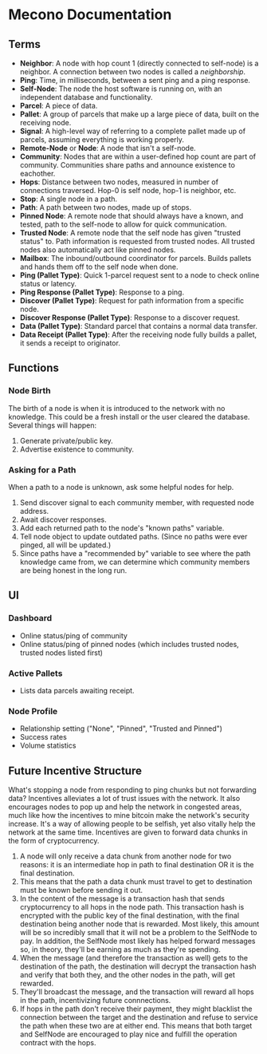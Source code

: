 # Mecono Documentation

## Terms
* **Neighbor**: A node with hop count 1 (directly connected to self-node) is a neighbor. A connection between two nodes is called a *neighborship*.
* **Ping**: Time, in milliseconds, between a sent ping and a ping response.
* **Self-Node**: The node the host software is running on, with an independent database and functionality.
* **Parcel**: A piece of data.
* **Pallet**: A group of parcels that make up a large piece of data, built on the receiving node.
* **Signal**: A high-level way of referring to a complete pallet made up of parcels, assuming everything is working properly.
* **Remote-Node** or **Node**: A node that isn't a self-node.
* **Community**: Nodes that are within a user-defined hop count are part of community. Communities share paths and announce existence to eachother.
* **Hops**: Distance between two nodes, measured in number of connections traversed. Hop-0 is self node, hop-1 is neighbor, etc.
* **Stop**: A single node in a path.
* **Path**: A path between two nodes, made up of stops.
* **Pinned Node**: A remote node that should always have a known, and tested, path to the self-node to allow for quick communication.
* **Trusted Node**: A remote node that the self node has given "trusted status" to. Path information is requested from trusted nodes. All trusted nodes also automatically act like pinned nodes.
* **Mailbox**: The inbound/outbound coordinator for parcels. Builds pallets and hands them off to the self node when done.
* **Ping (Pallet Type)**: Quick 1-parcel request sent to a node to check online status or latency.
* **Ping Response (Pallet Type)**: Response to a ping.
* **Discover (Pallet Type)**: Request for path information from a specific node.
* **Discover Response (Pallet Type)**: Response to a discover request.
* **Data (Pallet Type)**: Standard parcel that contains a normal data transfer.
* **Data Receipt (Pallet Type)**: After the receiving node fully builds a pallet, it sends a receipt to originator.

## Functions
### Node Birth
The birth of a node is when it is introduced to the network with no knowledge. This could be a fresh install or the user cleared the database. Several things will happen:

1. Generate private/public key.
2. Advertise existence to community.

### Asking for a Path
When a path to a node is unknown, ask some helpful nodes for help.

1. Send discover signal to each community member, with requested node address.
2. Await discover responses.
3. Add each returned path to the node's "known paths" variable.
4. Tell node object to update outdated paths. (Since no paths were ever pinged, all will be updated.)
5. Since paths have a "recommended by" variable to see where the path knowledge came from, we can determine which community members are being honest in the long run.

## UI
### Dashboard
* Online status/ping of community
* Online status/ping of pinned nodes (which includes trusted nodes, trusted nodes listed first)

### Active Pallets
* Lists data parcels awaiting receipt.

### Node Profile
* Relationship setting ("None", "Pinned", "Trusted and Pinned")
* Success rates
* Volume statistics

## Future Incentive Structure
What's stopping a node from responding to ping chunks but not forwarding data? Incentives alleviates a lot of trust issues with the network. It also encourages nodes to pop up and help the network in congested areas, much like how the incentives to mine bitcoin make the network's security increase. It's a way of allowing people to be selfish, yet also vitally help the network at the same time. Incentives are given to forward data chunks in the form of cryptocurrency.

1. A node will only receive a data chunk from another node for two reasons: it is an intermediate hop in path to final destination OR it is the final destination.
2. This means that the path a data chunk must travel to get to destination must be known before sending it out.
3. In the content of the message is a transaction hash that sends cryptocurrency to all hops in the node path. This transaction hash is encrypted with the public key of the final destination, with the final destination being another node that is rewarded. Most likely, this amount will be so incredibly small that it will not be a problem to the SelfNode to pay. In addition, the SelfNode most likely has helped forward messages so, in theory, they'll be earning as much as they're spending.
4. When the message (and therefore the transaction as well) gets to the destination of the path, the destination will decrypt the transaction hash and verify that both they, and the other nodes in the path, will get rewarded.
5. They'll broadcast the message, and the transaction will reward all hops in the path, incentivizing future connnections.
6. If hops in the path don't receive their payment, they might blacklist the connection between the target and the destination and refuse to service the path when these two are at either end. This means that both target and SelfNode are encouraged to play nice and fulfill the operation contract with the hops.
